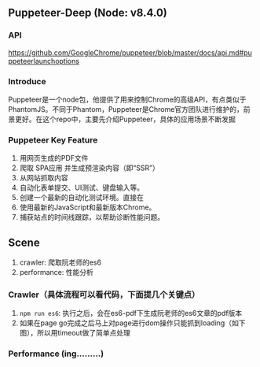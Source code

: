 ## Puppeteer-Deep (Node: v8.4.0)

### API
https://github.com/GoogleChrome/puppeteer/blob/master/docs/api.md#puppeteerlaunchoptions

### Introduce
Puppeteer是一个node包，他提供了用来控制Chrome的高级API，有点类似于PhantomJS。不同于Phantom，Puppeteer是Chrome官方团队进行维护的，前景更好。在这个repo中，主要先介绍Puppeteer，具体的应用场景不断发掘

### Puppeteer Key Feature
1. 用网页生成的PDF文件
2. 爬取 SPA应用 并生成预渲染内容（即“SSR”）
3. 从网站抓取内容
4. 自动化表单提交、UI测试、键盘输入等。
5. 创建一个最新的自动化测试环境。直接在
6. 使用最新的JavaScript和最新版本Chrome。
7. 捕获站点的时间线跟踪，以帮助诊断性能问题。

## Scene
1. crawler: 爬取阮老师的es6
2. performance: 性能分析

### Crawler（具体流程可以看代码，下面提几个关键点）
1. `npm run es6`: 执行之后，会在es6-pdf下生成阮老师的es6文章的pdf版本
2. 如果在page go完成之后马上对page进行dom操作只能抓到loading（如下图），所以用timeout做了简单点处理

### Performance (ing.........)
